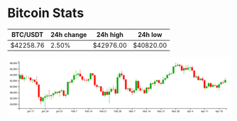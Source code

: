 # Bitcoin Stats

BTC/USDT|24h change|24h high|24h low|
|---|---|---|---|
|$42258.76|2.50%|$42976.00|$40820.00|

<img src="./chart.svg">
